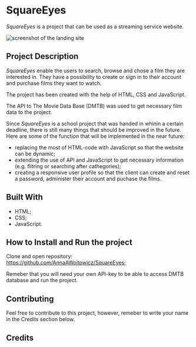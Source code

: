 # SquareEyes
*SquareEyes* is a project that can be used as a streaming service website. 

![screenshot of the landing site](https://raw.githubusercontent.com/AnnaAWojtowicz/SquareEyes/master/images/screenshot.png?token=GHSAT0AAAAAACAKXWOJ5QUW4PHDNOEK7N5GZEE2CHA "screenshot of the landing site")

## Project Description
*SquareEyes* enable the users to search, browse and chose a film they are interested in. They have a possibility to create or sign in to their account and purchase films they want to watch. 

The project has been created with the help of HTML, CSS and JavaScript. 

The API to The Movie Data Base (DMTB) was used to get necessary film data to the project. 

Since *SquareEyes* is a school project that was handed in whinin a certain deadline, there is still many things that should be improved in the future. Here are some of the function that will be implemented in the near future:
- replacing the most of HTML-code with JavaScript so that the website can be dynamic;
- extending the use of API and JavaScript to get necessary information (e.g. flitring or searching after cathegories);
- creating a responsive user profile so that the client can create and reset a password, administer their account and puchase the films.

## Built With
- HTML;
- CSS;
- JavaScript.

## How to Install and Run the project
Clone and open repository: https://github.com/AnnaAWojtowicz/SquareEyes;

Remeber that you will need your own API-key to be able to access DMTB database and run the project.

## Contributing
Feel free to contribute to this project, however, remeber to write your name in the Credits section below.

## Credits
